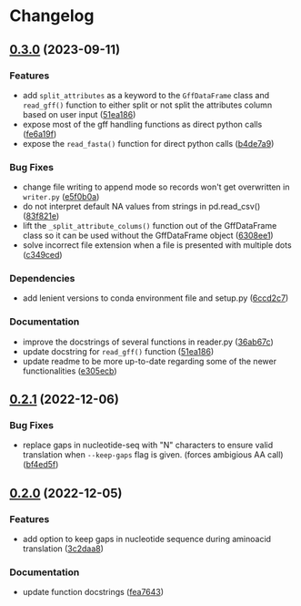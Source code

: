 # Changelog

## [0.3.0](https://github.com/RIVM-bioinformatics/AminoExtract/compare/v0.2.1...v0.3.0) (2023-09-11)


### Features

* add `split_attributes` as a keyword to the `GffDataFrame` class and `read_gff()` function to either split or not split the attributes column based on user input ([51ea186](https://github.com/RIVM-bioinformatics/AminoExtract/commit/51ea1868bd389879213bb5ec762cb1b43c4bc56d))
* expose most of the gff handling functions as direct python calls ([fe6a19f](https://github.com/RIVM-bioinformatics/AminoExtract/commit/fe6a19f22c7e250227f48c4bf2532bea870c5407))
* expose the `read_fasta()` function for direct python calls ([b4de7a9](https://github.com/RIVM-bioinformatics/AminoExtract/commit/b4de7a9c7c05fa6fe6c5d262beb736c0cf14282d))


### Bug Fixes

* change file writing to append mode so records won't get overwritten in `writer.py` ([e5f0b0a](https://github.com/RIVM-bioinformatics/AminoExtract/commit/e5f0b0ae524f71869f7fb03173f007fb4d02b9db))
* do not interpret default NA values from strings in pd.read_csv() ([83f821e](https://github.com/RIVM-bioinformatics/AminoExtract/commit/83f821e655507ee83d6b0103a24c87c15b695bb4))
* lift the `_split_attribute_colums()` function out of the GffDataFrame class so it can be used without the GffDataFrame object ([6308ee1](https://github.com/RIVM-bioinformatics/AminoExtract/commit/6308ee132b95eeaa74da8e05cc506889a67d6611))
* solve incorrect file extension when a file is presented with multiple dots ([c349ced](https://github.com/RIVM-bioinformatics/AminoExtract/commit/c349ced06fe4a3a823c4a242771e2791399a876b))


### Dependencies

* add lenient versions to conda environment file and setup.py ([6ccd2c7](https://github.com/RIVM-bioinformatics/AminoExtract/commit/6ccd2c734e872c2aefd526216e62d0286765969b))


### Documentation

* improve the docstrings of several functions in reader.py ([36ab67c](https://github.com/RIVM-bioinformatics/AminoExtract/commit/36ab67c99e4c1df900e26240f356b593664c898d))
* update docstring for `read_gff()` function ([51ea186](https://github.com/RIVM-bioinformatics/AminoExtract/commit/51ea1868bd389879213bb5ec762cb1b43c4bc56d))
* update readme to be more up-to-date regarding some of the newer functionalities ([e305ecb](https://github.com/RIVM-bioinformatics/AminoExtract/commit/e305ecb461bcc2cfe3b500e5f0a3623fdc1c925a))

## [0.2.1](https://github.com/RIVM-bioinformatics/AminoExtract/compare/v0.2.0...v0.2.1) (2022-12-06)


### Bug Fixes

* replace gaps in nucleotide-seq with "N" characters to ensure valid translation when `--keep-gaps` flag is given. (forces ambigious AA call) ([bf4ed5f](https://github.com/RIVM-bioinformatics/AminoExtract/commit/bf4ed5f1492bfc357fe3d64c175c2f7a55e595ee))

## [0.2.0](https://github.com/RIVM-bioinformatics/AminoExtract/compare/v0.1.0...v0.2.0) (2022-12-05)


### Features

* add option to keep gaps in nucleotide sequence during aminoacid translation ([3c2daa8](https://github.com/RIVM-bioinformatics/AminoExtract/commit/3c2daa85db8aff39a6b3bfbcb4fc8d901654a7f7))


### Documentation

* update function docstrings ([fea7643](https://github.com/RIVM-bioinformatics/AminoExtract/commit/fea76438f0e6500926c8db28b01d2c01675219a5))

